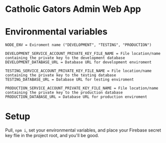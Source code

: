 # Catholic Gators Admin Web App

# Environmental variables
```
NODE_ENV = Eviroment name ("DEVELOPMENT", "TESTING", "PRODUCTION")

DEVELOPMENT_SERVICE_ACCOUNT_PRIVATE_KEY_FILE_NAME = File location/name containing the private key to the development database
DEVELOPMENT_DATABASE_URL = Database URL for development enviroment

TESTING_SERVICE_ACCOUNT_PRIVATE_KEY_FILE_NAME = File location/name containing the private key to the testing database
TESTING_DATABASE_URL = Database URL for testing enviroment

PRODUCTION_SERVICE_ACCOUNT_PRIVATE_KEY_FILE_NAME = File location/name containing the private key to the production database
PRODUCTION_DATABASE_URL = Database URL for production enviroment

```

# Setup
Pull, `npm i`, set your environmental variables, and place your Firebase secret key flie in the project root, and you'll be good.
